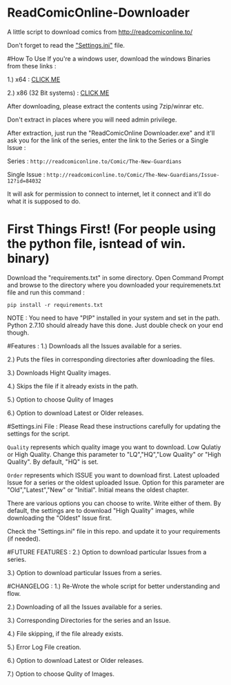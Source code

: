 # ReadComicOnline-Downloader
A little script to download comics from http://readcomiconline.to/

Don't forget to read the ["Settings.ini"](https://github.com/Xonshiz/ReadComicOnline-Downloader#settingsini-file-) file.

#How To Use
If you're a windows user, download the windows Binaries from these links :


1.) x64 : [CLICK ME](http://www.multiupfile.com/f/22e04cb9)

2.) x86 (32 Bit systems) : [CLICK ME](#)


After downloading, please extract the contents using 7zip/winrar etc.


Don't extract in places where you will need admin privilege. 

After extraction, just run the "ReadComicOnline Downloader.exe" and it'll ask you for the link of the series, enter the link to the Series or a Single Issue :

Series : `http://readcomiconline.to/Comic/The-New-Guardians`

Single Issue : `http://readcomiconline.to/Comic/The-New-Guardians/Issue-12?id=84032`

It will ask for permission to connect to internet, let it connect and it'll do what it is supposed to do.

# First Things First! (For people using the python file, isntead of win. binary)

Download the "requirements.txt" in some directory. Open Command Prompt and browse to the directory where you downloaded your requiremenets.txt file and run this command :

`pip install -r requirements.txt`

NOTE : You need to have "PIP" installed in your system and set in the path. Python 2.7.10 should already have this done. Just double check on your end though.

#Features :
1.) Downloads all the Issues available for a series. 

2.) Puts the files in corresponding directories after downloading the files.

3.) Downloads Hight Quality images.

4.) Skips the file if it already exists in the path. 

5.) Option to choose Qulity of Images

6.) Option to download Latest or Older releases.


#Settings.ini File :
Please Read these instructions carefully for updating the settings for the script.


`Quality` represents which quality image you want to download. Low Qulatiy or High Quality. Change this parameter to "LQ","HQ","Low Quality" or "High Quality".
By default, "HQ" is set.


`Order` represents which ISSUE you want to download first. Latest uploaded Issue for a series or the oldest uploaded Issue. Option for this parameter are "Old","Latest","New" or "Initial".
Initial means the oldest chapter.


There are various options you can choose to write. Write either of them. By default, the settings are to download "High Quality" images, while downloading the "Oldest" Issue first.

Check the "Settings.ini" file in this repo. and update it to your requirements (if needed).


#FUTURE FEATURES :
2.) Option to download particular Issues from a series. 

3.) Option to download particular Issues from a series.

#CHANGELOG :
1.) Re-Wrote the whole script for better understanding and flow.

2.) Downloading of all the Issues available for a series.

3.) Corresponding Directories for the series and an Issue.

4.) File skipping, if the file already exists.

5.) Error Log File creation.

6.) Option to download Latest or Older releases.

7.) Option to choose Qulity of Images.
